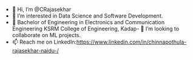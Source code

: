 - 👋 Hi, I’m @CRajasekhar
- 👀  I’m interested in Data Science and Software Development.
- 🌱  Bachelor of Engineering in Electronics and Communication Engineering
       KSRM College of Engineering, Kadap- 💞️  I’m looking to collaborate on ML projects.
- 📫 Reach me on LinkedIn:https://www.linkedin.com/in/chinnapothula-rajasekhar-naidu-/ 




<!---
CRajasekhar3182/CRajasekhar3182 is a ✨ special ✨ repository because its `README.md` (this file) appears on your GitHub profile.
You can click the Preview link to take a look at your changes.
--->
